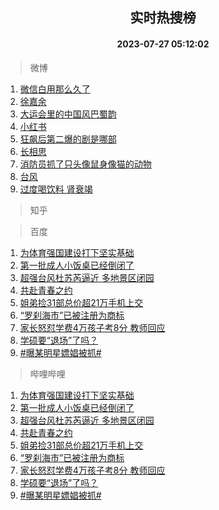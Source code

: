 <div align="center"><h2>实时热搜榜</h2><h4>2023-07-27 05:12:02</h4></div>

> 微博  

1. [微信白用那么久了](https://s.weibo.com/weibo?q=%E5%BE%AE%E4%BF%A1%E7%99%BD%E7%94%A8%E9%82%A3%E4%B9%88%E4%B9%85%E4%BA%86&t=31&band_rank=1&Refer=top)<br />
2. [徐嘉余](https://s.weibo.com/weibo?q=%E5%BE%90%E5%98%89%E4%BD%99&t=31&band_rank=2&Refer=top)<br />
3. [大运会里的中国风巴蜀韵](https://s.weibo.com/weibo?q=%23%E5%A4%A7%E8%BF%90%E4%BC%9A%E9%87%8C%E7%9A%84%E4%B8%AD%E5%9B%BD%E9%A3%8E%E5%B7%B4%E8%9C%80%E9%9F%B5%23&t=31&band_rank=3&Refer=top)<br />
4. [小红书](https://s.weibo.com/weibo?q=%E5%B0%8F%E7%BA%A2%E4%B9%A6&t=31&band_rank=4&Refer=top)<br />
5. [狂飙后第二爆的剧是哪部](https://s.weibo.com/weibo?q=%23%E7%8B%82%E9%A3%99%E5%90%8E%E7%AC%AC%E4%BA%8C%E7%88%86%E7%9A%84%E5%89%A7%E6%98%AF%E5%93%AA%E9%83%A8%23&t=31&band_rank=5&Refer=top)<br />
6. [长相思](https://s.weibo.com/weibo?q=%E9%95%BF%E7%9B%B8%E6%80%9D&t=31&band_rank=6&Refer=top)<br />
7. [消防员抓了只头像鼠身像猫的动物](https://s.weibo.com/weibo?q=%23%E6%B6%88%E9%98%B2%E5%91%98%E6%8A%93%E4%BA%86%E5%8F%AA%E5%A4%B4%E5%83%8F%E9%BC%A0%E8%BA%AB%E5%83%8F%E7%8C%AB%E7%9A%84%E5%8A%A8%E7%89%A9%23&t=31&band_rank=7&Refer=top)<br />
8. [台风](https://s.weibo.com/weibo?q=%E5%8F%B0%E9%A3%8E&t=31&band_rank=8&Refer=top)<br />
9. [过度喝饮料 肾衰竭](https://s.weibo.com/weibo?q=%E8%BF%87%E5%BA%A6%E5%96%9D%E9%A5%AE%E6%96%99%20%E8%82%BE%E8%A1%B0%E7%AB%AD&t=31&band_rank=9&Refer=top)<br />

> 知乎  


> 百度  

1. [为体育强国建设打下坚实基础](https://www.baidu.com/s?wd=%E4%B8%BA%E4%BD%93%E8%82%B2%E5%BC%BA%E5%9B%BD%E5%BB%BA%E8%AE%BE%E6%89%93%E4%B8%8B%E5%9D%9A%E5%AE%9E%E5%9F%BA%E7%A1%80&sa=fyb_news&rsv_dl=fyb_news)<br />
2. [第一批成人小饭桌已经倒闭了](https://www.baidu.com/s?wd=%E7%AC%AC%E4%B8%80%E6%89%B9%E6%88%90%E4%BA%BA%E5%B0%8F%E9%A5%AD%E6%A1%8C%E5%B7%B2%E7%BB%8F%E5%80%92%E9%97%AD%E4%BA%86&sa=fyb_news&rsv_dl=fyb_news)<br />
3. [超强台风杜苏芮逼近 多地景区闭园](https://www.baidu.com/s?wd=%E8%B6%85%E5%BC%BA%E5%8F%B0%E9%A3%8E%E6%9D%9C%E8%8B%8F%E8%8A%AE%E9%80%BC%E8%BF%91+%E5%A4%9A%E5%9C%B0%E6%99%AF%E5%8C%BA%E9%97%AD%E5%9B%AD&sa=fyb_news&rsv_dl=fyb_news)<br />
4. [共赴青春之约](https://www.baidu.com/s?wd=%E5%85%B1%E8%B5%B4%E9%9D%92%E6%98%A5%E4%B9%8B%E7%BA%A6&sa=fyb_news&rsv_dl=fyb_news)<br />
5. [姐弟捡31部总价超21万手机上交](https://www.baidu.com/s?wd=%E5%A7%90%E5%BC%9F%E6%8D%A131%E9%83%A8%E6%80%BB%E4%BB%B7%E8%B6%8521%E4%B8%87%E6%89%8B%E6%9C%BA%E4%B8%8A%E4%BA%A4&sa=fyb_news&rsv_dl=fyb_news)<br />
6. [“罗刹海市”已被注册为商标](https://www.baidu.com/s?wd=%E2%80%9C%E7%BD%97%E5%88%B9%E6%B5%B7%E5%B8%82%E2%80%9D%E5%B7%B2%E8%A2%AB%E6%B3%A8%E5%86%8C%E4%B8%BA%E5%95%86%E6%A0%87&sa=fyb_news&rsv_dl=fyb_news)<br />
7. [家长怒怼学费4万孩子考8分 教师回应](https://www.baidu.com/s?wd=%E5%AE%B6%E9%95%BF%E6%80%92%E6%80%BC%E5%AD%A6%E8%B4%B94%E4%B8%87%E5%AD%A9%E5%AD%90%E8%80%838%E5%88%86+%E6%95%99%E5%B8%88%E5%9B%9E%E5%BA%94&sa=fyb_news&rsv_dl=fyb_news)<br />
8. [学硕要“退场”了吗？](https://www.baidu.com/s?wd=%E5%AD%A6%E7%A1%95%E8%A6%81%E2%80%9C%E9%80%80%E5%9C%BA%E2%80%9D%E4%BA%86%E5%90%97%EF%BC%9F&sa=fyb_news&rsv_dl=fyb_news)<br />
9. [#曝某明星嫖娼被抓#](https://www.baidu.com/s?wd=%23%E6%9B%9D%E6%9F%90%E6%98%8E%E6%98%9F%E5%AB%96%E5%A8%BC%E8%A2%AB%E6%8A%93%23&sa=fyb_news&rsv_dl=fyb_news)<br />

> 哔哩哔哩  

1. [为体育强国建设打下坚实基础](https://www.baidu.com/s?wd=%E4%B8%BA%E4%BD%93%E8%82%B2%E5%BC%BA%E5%9B%BD%E5%BB%BA%E8%AE%BE%E6%89%93%E4%B8%8B%E5%9D%9A%E5%AE%9E%E5%9F%BA%E7%A1%80&sa=fyb_news&rsv_dl=fyb_news)<br />
2. [第一批成人小饭桌已经倒闭了](https://www.baidu.com/s?wd=%E7%AC%AC%E4%B8%80%E6%89%B9%E6%88%90%E4%BA%BA%E5%B0%8F%E9%A5%AD%E6%A1%8C%E5%B7%B2%E7%BB%8F%E5%80%92%E9%97%AD%E4%BA%86&sa=fyb_news&rsv_dl=fyb_news)<br />
3. [超强台风杜苏芮逼近 多地景区闭园](https://www.baidu.com/s?wd=%E8%B6%85%E5%BC%BA%E5%8F%B0%E9%A3%8E%E6%9D%9C%E8%8B%8F%E8%8A%AE%E9%80%BC%E8%BF%91+%E5%A4%9A%E5%9C%B0%E6%99%AF%E5%8C%BA%E9%97%AD%E5%9B%AD&sa=fyb_news&rsv_dl=fyb_news)<br />
4. [共赴青春之约](https://www.baidu.com/s?wd=%E5%85%B1%E8%B5%B4%E9%9D%92%E6%98%A5%E4%B9%8B%E7%BA%A6&sa=fyb_news&rsv_dl=fyb_news)<br />
5. [姐弟捡31部总价超21万手机上交](https://www.baidu.com/s?wd=%E5%A7%90%E5%BC%9F%E6%8D%A131%E9%83%A8%E6%80%BB%E4%BB%B7%E8%B6%8521%E4%B8%87%E6%89%8B%E6%9C%BA%E4%B8%8A%E4%BA%A4&sa=fyb_news&rsv_dl=fyb_news)<br />
6. [“罗刹海市”已被注册为商标](https://www.baidu.com/s?wd=%E2%80%9C%E7%BD%97%E5%88%B9%E6%B5%B7%E5%B8%82%E2%80%9D%E5%B7%B2%E8%A2%AB%E6%B3%A8%E5%86%8C%E4%B8%BA%E5%95%86%E6%A0%87&sa=fyb_news&rsv_dl=fyb_news)<br />
7. [家长怒怼学费4万孩子考8分 教师回应](https://www.baidu.com/s?wd=%E5%AE%B6%E9%95%BF%E6%80%92%E6%80%BC%E5%AD%A6%E8%B4%B94%E4%B8%87%E5%AD%A9%E5%AD%90%E8%80%838%E5%88%86+%E6%95%99%E5%B8%88%E5%9B%9E%E5%BA%94&sa=fyb_news&rsv_dl=fyb_news)<br />
8. [学硕要“退场”了吗？](https://www.baidu.com/s?wd=%E5%AD%A6%E7%A1%95%E8%A6%81%E2%80%9C%E9%80%80%E5%9C%BA%E2%80%9D%E4%BA%86%E5%90%97%EF%BC%9F&sa=fyb_news&rsv_dl=fyb_news)<br />
9. [#曝某明星嫖娼被抓#](https://www.baidu.com/s?wd=%23%E6%9B%9D%E6%9F%90%E6%98%8E%E6%98%9F%E5%AB%96%E5%A8%BC%E8%A2%AB%E6%8A%93%23&sa=fyb_news&rsv_dl=fyb_news)<br />
